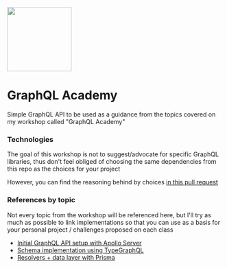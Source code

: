 <img src="https://i.giphy.com/media/S3Pe5NZqgmE8Tl3NI5/giphy-downsized-large.gif" width="150"/>

# GraphQL Academy

Simple GraphQL API to be used as a guidance from the topics covered on my workshop called "GraphQL Academy"

### Technologies 
The goal of this workshop is not to suggest/advocate for specific GraphQL libraries, thus don't feel obliged of choosing
the same dependencies from this repo as the choices for your project 

However, you can find the reasoning behind by choices [in this pull request](https://github.com/LauraBeatris/graphql-academy/pull/1)

### References by topic
Not every topic from the workshop will be referenced here, but I'll try as much as possible
to link implementations so that you can use as a basis for your personal project / challenges proposed on each class 

- [Initial GraphQL API setup with Apollo Server](https://github.com/LauraBeatris/graphql-academy/pull/1)
- [Schema implementation using TypeGraphQL](https://github.com/LauraBeatris/graphql-academy/tree/main/src/graphql/schema)
- [Resolvers + data layer with Prisma](https://github.com/LauraBeatris/graphql-academy/pull/3)
